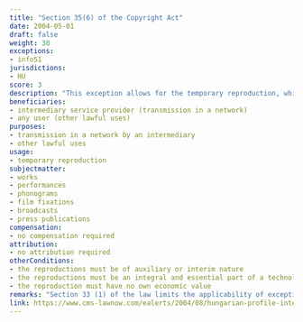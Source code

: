 ```yaml
---
title: "Section 35(6) of the Copyright Act"
date: 2004-05-01
draft: false
weight: 30
exceptions:
- info51
jurisdictions:
- HU
score: 3
description: "This exception allows for the temporary reproduction, which is auxiliary or interim, and is an integral and essential part of a technological process with no independent economic significance, if its sole purpose is to enable i) transmission in a network between third parties by an intermediary service provider, or ii) the use of the work authorised by the author or authorised on the basis of the law." 
beneficiaries:
- intermediary service provider (transmission in a network)
- any user (other lawful uses)
purposes: 
- transmission in a network by an intermediary
- other lawful uses
usage:
- temporary reproduction
subjectmatter:
- works
- performances
- phonograms
- film fixations
- broadcasts
- press publications
compensation:
- no compensation required
attribution: 
- no attribution required
otherConditions: 
- the reproductions must be of auxiliary or interim nature
- the reproductions must be an integral and essential part of a technological process
- the reproduction must have no own economic value
remarks: "Section 33 (1) of the law limits the applicability of exceptions and limitations to published works only."
link: https://www.cms-lawnow.com/ealerts/2004/08/hungarian-profile-intellectual-property?sc_lang=en
---
```

